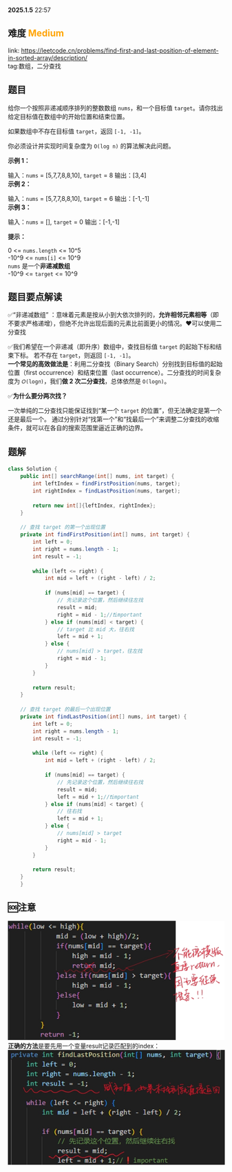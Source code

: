 **2025.1.5** 22:57
## 难度 <span style="color:orange">Medium</span>
link: https://leetcode.cn/problems/find-first-and-last-position-of-element-in-sorted-array/description/<br>
tag:数组，二分查找
## 题目
给你一个按照非递减顺序排列的整数数组 `nums`，和一个目标值 `target`。请你找出给定目标值在数组中的开始位置和结束位置。

如果数组中不存在目标值 `target`，返回 `[-1, -1]`。

你必须设计并实现时间复杂度为 `O(log n)` 的算法解决此问题。

 

**示例 1：**

输入：`nums` = [5,7,7,8,8,10], `target` = 8
输出：[3,4]<br>
**示例 2：**

输入：`nums` = [5,7,7,8,8,10], `target` = 6
输出：[-1,-1]<br>
**示例 3：**

输入：`nums` = [], `target` = 0
输出：[-1,-1]<br>
 

**提示：**

0 <= `nums.length` <= 10^5<br>
-10^9 <= `nums[i]` <= 10^9<br>
`nums` 是一个**非递减数组**<br>
-10^9 <= `target` <= 10^9<br>
## 题目要点解读
✅“非递减数组” ：意味着元素是按从小到大依次排列的，**允许相邻元素相等**（即不要求严格递增），但绝不允许出现后面的元素比前面更小的情况。❤️可以使用二分查找 <br>

✅我们希望在一个非递减（即升序）数组中，查找目标值 `target` 的起始下标和结束下标。
若不存在 `target`，则返回 `[-1, -1]`。<br>
**一个常见的高效做法是**：利用二分查找（Binary Search）分别找到目标值的起始位置（first occurrence）和结束位置（last occurrence）。二分查找的时间复杂度为 `𝑂(log𝑛)`，我们**做 2 次二分查找**，总体依然是 `O(logn)`。<br>

✅**为什么要分两次找？**

一次单纯的二分查找只能保证找到“某一个 `target` 的位置”，但无法确定是第一个还是最后一个。
通过分别针对“找第一个”和“找最后一个”来调整二分查找的收缩条件，就可以在各自的搜索范围里逼近正确的边界。
## 题解
```java
class Solution {
    public int[] searchRange(int[] nums, int target) {
        int leftIndex = findFirstPosition(nums, target);
        int rightIndex = findLastPosition(nums, target);

        return new int[]{leftIndex, rightIndex};
    }

    // 查找 target 的第一个出现位置
    private int findFirstPosition(int[] nums, int target) {
        int left = 0;
        int right = nums.length - 1;
        int result = -1;

        while (left <= right) {
            int mid = left + (right - left) / 2;

            if (nums[mid] == target) {
                // 先记录这个位置，然后继续往左找
                result = mid;
                right = mid - 1;//❗important
            } else if (nums[mid] < target) {
                // target 比 mid 大，往右找
                left = mid + 1;
            } else {
                // nums[mid] > target，往左找
                right = mid - 1;
            }
        }

        return result;
    }

    // 查找 target 的最后一个出现位置
    private int findLastPosition(int[] nums, int target) {
        int left = 0;
        int right = nums.length - 1;
        int result = -1;

        while (left <= right) {
            int mid = left + (right - left) / 2;

            if (nums[mid] == target) {
                // 先记录这个位置，然后继续往右找
                result = mid;
                left = mid + 1;//❗important
            } else if (nums[mid] < target) {
                // 往右找
                left = mid + 1;
            } else { 
                // nums[mid] > target
                right = mid - 1;
            }
        }

        return result;
    }
    }
```
## 🆘注意
<img src='./image/34-img.png'> <br>
**正确的方法**是要先用一个变量result记录匹配到的index：<br>
<img src='./image/34-img2.png'>

